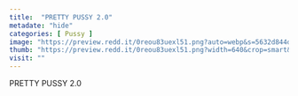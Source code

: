```yaml
---
title:  "PRETTY PUSSY 2.0"
metadate: "hide"
categories: [ Pussy ]
image: "https://preview.redd.it/0reou83uexl51.png?auto=webp&s=5632d844d911226fe6c3c7d6841ab4c85c2db529"
thumb: "https://preview.redd.it/0reou83uexl51.png?width=640&crop=smart&auto=webp&s=96c7871e45210c8e227152f70650668e2e15a350"
visit: ""
---
```

PRETTY PUSSY 2.0
